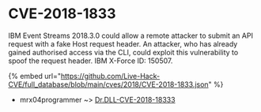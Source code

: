 # CVE-2018-1833

IBM Event Streams 2018.3.0 could allow a remote attacker to submit an API request with a fake Host request header. An attacker, who has already gained authorised access via the CLI, could exploit this vulnerability to spoof the request header. IBM X-Force ID: 150507.

{% embed url="https://github.com/Live-Hack-CVE/full_database/blob/main/cves/2018/CVE-2018-1833.json" %}


* mrx04programmer ~> [Dr.DLL-CVE-2018-18333](https://zeste.alice-snow.ru/2018/database/cve-2018-1833/dr.dll-cve-2018-18333-mrx04programmer)